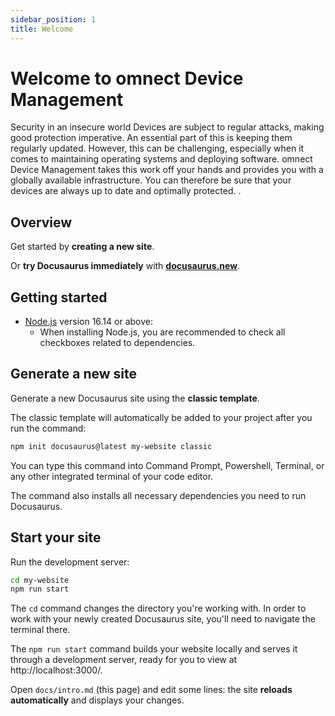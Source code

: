 ```yaml
---
sidebar_position: 1
title: Welcome
---
```


# Welcome to omnect Device Management

Security in an insecure world 
Devices are subject to regular attacks, making good protection imperative. An essential part of this is keeping them regularly updated. However, this can be challenging, especially when it comes to maintaining operating systems and deploying software. omnect Device Management takes this work off your hands and provides you with a globally available infrastructure. You can therefore be sure that your devices are always up to date and optimally protected. .

## Overview

Get started by **creating a new site**.

Or **try Docusaurus immediately** with **[docusaurus.new](https://docusaurus.new)**.

## Getting started

- [Node.js](https://nodejs.org/en/download/) version 16.14 or above:
  - When installing Node.js, you are recommended to check all checkboxes related to dependencies.

## Generate a new site

Generate a new Docusaurus site using the **classic template**.

The classic template will automatically be added to your project after you run the command:

```bash
npm init docusaurus@latest my-website classic
```

You can type this command into Command Prompt, Powershell, Terminal, or any other integrated terminal of your code editor.

The command also installs all necessary dependencies you need to run Docusaurus.

## Start your site

Run the development server:

```bash
cd my-website
npm run start
```

The `cd` command changes the directory you're working with. In order to work with your newly created Docusaurus site, you'll need to navigate the terminal there.

The `npm run start` command builds your website locally and serves it through a development server, ready for you to view at http://localhost:3000/.

Open `docs/intro.md` (this page) and edit some lines: the site **reloads automatically** and displays your changes.
